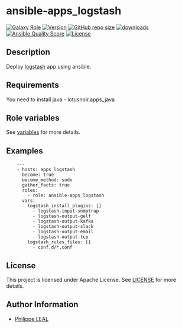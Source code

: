 # ansible-apps_logstash

[![Galaxy Role](https://img.shields.io/badge/galaxy-apps_logstash-purple?style=flat)](https://galaxy.ansible.com/lotusnoir/apps_logstash)
[![Version](https://img.shields.io/github/release/lotusnoir/ansible-apps_logstash.svg)](https://github.com/lotusnoir/ansible-apps_logstash/releases/latest)
[![GitHub repo size](https://img.shields.io/github/repo-size/lotusnoir/ansible-apps_logstash?color=orange&style=flat)](https://galaxy.ansible.com/lotusnoir/apps_logstash)
[![downloads](https://img.shields.io/ansible/role/d/56094)](https://galaxy.ansible.com/lotusnoir/apps_logstash)
[![Ansible Quality Score](https://img.shields.io/ansible/quality/56094)](https://galaxy.ansible.com/lotusnoir/apps_logstash)
[![License](https://img.shields.io/badge/license-Apache--2.0-brightgreen?style=flat)](https://opensource.org/licenses/Apache-2.0)

## Description

Deploy [logstash](https://www.elastic.co/fr/logstash) app using ansible.
## Requirements

You need to install java - lotusnoir.apps_java

## Role variables

See [variables](/defaults/main.yml) for more details.

## Examples

        ---
        - hosts: apps_logstash
          become: true
          become_method: sudo
          gather_facts: true
          roles:
            - role: ansible-apps_logstash
          vars:
            logstash_install_plugins: []
              - logstash-input-snmptrap
              - logstash-output-gelf
              - logstash-output-kafka
              - logstash-output-slack
              - logstash-output-email
              - logstash-output-tcp
            logstash_rules_files: []
              - conf.d/*.conf



## License

This project is licensed under Apache License. See [LICENSE](/LICENSE) for more details.

## Author Information

- [Philippe LEAL](https://github.com/lotusnoir)
